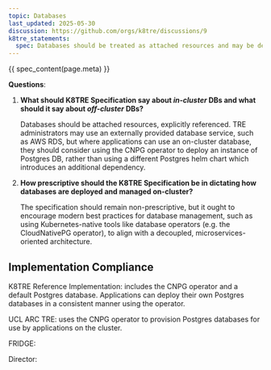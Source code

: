 ```yaml
---
topic: Databases
last_updated: 2025-05-30
discussion: https://github.com/orgs/k8tre/discussions/9
k8tre_statements:
  spec: Databases should be treated as attached resources and may be deployed on the cluster, or apps may connect to off-cluster databases.
---
```


{{ spec_content(page.meta) }}

**Questions**:

1. **What should K8TRE Specification say about *in-cluster* DBs and what should it say about *off-cluster* DBs?**

    Databases should be attached resources, explicitly referenced. TRE administrators may use an externally provided database service, such as AWS RDS, but where applications can use an on-cluster database, they should consider using the CNPG operator to deploy an instance of Postgres DB, rather than using a different Postgres helm chart which introduces an additional dependency.

2. **How prescriptive should the K8TRE Specification be in dictating how databases are deployed and managed on-cluster?**

    The specification should remain non-prescriptive, but it ought to encourage modern best practices for database management, such as using Kubernetes-native tools like database operators (e.g. the CloudNativePG operator), to align with a decoupled, microservices-oriented architecture.

## Implementation Compliance

K8TRE Reference Implementation: includes the CNPG operator and a default Postgres database. Applications can deploy their own Postgres databases in a consistent manner using the operator.

UCL ARC TRE: uses the CNPG operator to provision Postgres databases for use by applications on the cluster.

FRIDGE:

Director: 